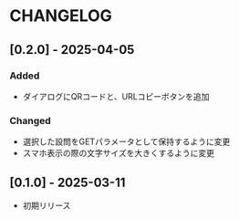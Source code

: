 # CHANGELOG

## [0.2.0] - 2025-04-05

### Added
- ダイアログにQRコードと、URLコピーボタンを追加

### Changed
- 選択した設問をGETパラメータとして保持するように変更
- スマホ表示の際の文字サイズを大きくするように変更

## [0.1.0] - 2025-03-11
- 初期リリース
